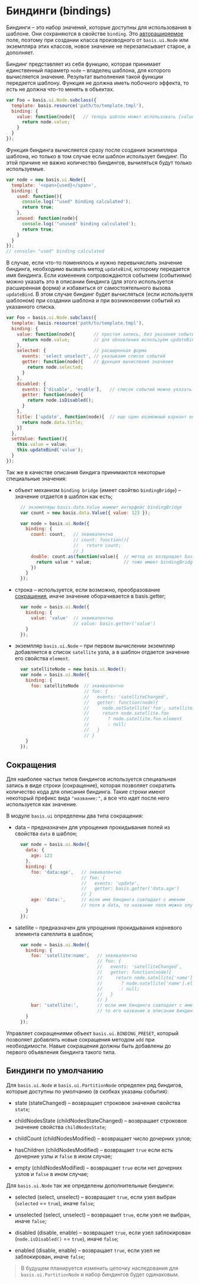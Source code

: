 # Биндинги (bindings)

Биндинги – это набор значений, которые доступны для использования в шаблоне. Они сохраняются в свойстве `binding`. Это [автораширяемое](basis.Class.md#extensibleProperty) поле, поэтому при создании класса производного от `basis.ui.Node` или экземпляра этих классов, новое значение не перезаписывает старое, а дополняет.

Биндинг представляет из себя функцию, которая принимает единственный параметр `node` – владелец шаблона, для которого вычисляется значение. Результат выполнения такой функции передается шаблону. Функция не должна иметь побочного эффекта, то есть не должна что-то менять в объектах.

```js
var Foo = basis.ui.Node.subclass({
  template: basis.resource('path/to/template.tmpl'),
  binding: {
    value: function(node){   // теперь шаблон может использовать {value}
      return node.value;
    }
  }
});
```

Функция биндинга вычисляется сразу после создания экземпляра шаблона, но только в том случае если шаблон использует биндинг. По этой причине не важно количество биндингов, вычиляться будут только используемые.

```js
var node = new basis.ui.Node({
  template: '<span>{used}</span>',
  binding: {
    used: function(){
      console.log('"used" binding calculated');
      return true;
    },
    unused: function(node){
      console.log('"unused" binding calculated');
      return true;
    }
  }
});
// console> "used" binding calculated
```

В случае, если что-то поменялось и нужно перевычислить значение биндинга, необходимо вызвать метод `updateBind`, которому передается имя биндинга. Если изменения сопровождаются событием (событиями) можно указать это в описании биндинга (для этого используется расширенная форма) и избавиться от самостоятельного вызова `updateBind`. В этом случае биндинг будет вычисляться (если используетя шаблоном) при создании шаблона и при возникновении событий из указанного списка.

```js
var Foo = basis.ui.Node.subclass({
  template: basis.resource('path/to/template.tmpl'),
  binding: {
    value: function(node){       // простая запись, без указания событий;
      return node.value;         // для обновления используем updateBind
    },
    selected: {                  // расширенная форма
      events: 'select unselect', // указываем список событий
      getter: function(node){    // функция вычисления значения
        return node.selected;
      }
    },
    disabled: {
      events: ['disable', 'enable'],   // список событий можно указать как массив строк
      getter: function(node){
        return node.isDisabled();
      }
    },
    title: ['update', function(node){  // еще один возможный вариант описать биндинг с событием
      return node.data.title;
    }]
  },
  setValue: function(){
    this.value = value;
    this.updateBind('value');
  }
});
```

Так же в качестве описания биндига принимаются некоторые специальные значения:

  * объект механизм `binding bridge` (имеет свойтво `bindingBridge`) – значение отдается в шаблон как есть;

    ```js
      // экземпляры basis.data.Value инмеют интерфейс bindingBridge
      var count = new basis.data.Value({ value: 123 });

      var node = basis.ui.Node({
        binding: {
          count: count,   // эквивалентно
                          // count: function(){
                          //   return count;
                          // }
          double: count.as(function(value){  // метод as возвращает basis.Token, который
            return value * value;            // тоже имеет bindingBridge
          })
        }
      });
    ```
  
  * строка – используется, если возможно, преобразование [сокращения](#Сокращения), иначе значение оборачивается в basis.getter;

    ```js
      var node = basis.ui.Node({
        binding: {
          value: 'value'  // эквивалентно
                          // value: basis.getter('value')
        }
      });
    ```

  * экземпляр `basis.ui.Node` – при первом вычислении экземпляр добавляется в список `satellite` узла, а в шаблон отдается значение его свойства `element`.

    ```js
      var satelliteNode = new basis.ui.Node();
      var node = basis.ui.Node({
        binding: {
          foo: satelliteNode  // эквивалентно
                              // foo: {
                              //   events: 'satelliteChanged',
                              //   getter: function(node){
                              //     node.setSatellite('foo', satelliteNode);
                              //     return node.satellite.foo
                              //       ? node.satellite.foo.element
                              //       : null;
                              //   }
                              // }
        }
      });
    ```

## Сокращения

Для наиболее частых типов биндингов используется специальная запись в виде строки (сокращение), которая позволяет сократить количество кода для описания биндинга. Такие строки имеют некоторый префикс вида `"название:"`, а все что идет после него используется как значение.

В модуле `basis.ui` определены два типа сокращения:

  * data – предназначен для упрощения прокидывания полей из свойства `data` в шаблон;

    ```js
      var node = basis.ui.Node({
        data: {
          age: 123
        },
        binding: {
          foo: 'data:age',   // эквивалентно
                             // foo: {
                             //   events: 'update',
                             //   getter: basis.getter('data.age')
                             // }
          age: 'data:',      // если имя биндинга совпадает с именем
                             // поля в data, то название поля можно опустить
        }
      });
    ```

  * satellite – предназначен для упрощения прокидывания корневого элемента сателлита в шаблон;

    ```js
      var node = basis.ui.Node({
        binding: {
          foo: 'satellite:name',   // эквивалентно
                                   // foo: {
                                   //   events: 'satelliteChanged',
                                   //   getter: function(node){
                                   //     return node.satellite['name']
                                   //       ? node.satellite['name'].element
                                   //       : null;
                                   //   }
                                   // }
          bar: 'satellite:',       // если имя биндинга совпадает с именем сателлита,
                                   // то его название в описании биндинга можно опустить
        }
      });
    ```

Управляет сокращениями объект `basis.ui.BINDING_PRESET`, который позволяет добавлять новые сокращения методом `add` при необходимости. Навые сокращения должны быть добавлены до первого объявления биндинга такого типа.

## Биндинги по умолчанию

Для `basis.ui.Node` и `basis.ui.PartitionNode` определен ряд биндигов, которые доступны по умолчанию (в скобках указаны события):

  * state (stateChanged) – возвращает строковое значение свойства `state`;

  * childNodesState (childNodesStateChanged) – возвращает строковое значение свойства `childNodesState`;
  
  * childCount (childNodesModified) – возвращает число дочерних узлов;
  
  * hasChildren (childNodesModified) – возвращает `true` если есть дочерние узлы и `false` в ином случае;
  
  * empty (childNodesModified) – возвращает `true` если нет дочерних узлов и `false` в ином случае;

Для `basis.ui.Node` так же определены дополнительные биндинги:

  * selected (select, unselect) – возвращает `true`, если узел выбран (`selected` == `true`), иначе `false`;

  * unselected (select, unselect) – возвращает `true`, если узел не выбран, иначе `false`;

  * disabled (disable, enable) – возвращает `true`, если узел заблокирован (`node.isDisabled()` == `true`), иначе `false`;

  * enabled (disable, enable) – возвращает `true`, если узел не заблокирован, иначе `false`;

> В будущем планируется изменить цепочку наследования для `basis.ui.PartitionNode` и набор биндингов будет одинаковым.
